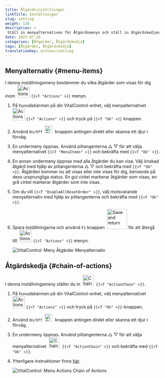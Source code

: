 ```yaml
---
title: Åtgärdsinställningar
linkTitle: Inställningar
slug: setting
weight: 120
description: >
 Ställ in menyalternativen för Åtgärdsmenyn och ställ in åtgärdskedjan
date: 2023-07-26
categories: [Åtgärder, Åtgärdskedja]
tags: [Åtgärder, Åtgärdskedja]
translationKey: actions/setting
---
```

## Menyalternativ {#menu-items}

I denna inställningsmeny bestämmer du vilka åtgärder som visas för dig inom &nbsp;<img src="/icons/actions.svg" width="40" align="bottom" alt="Actions" /> `{{<T "Actions" >}}` menyn.

1. På huvudskärmen på din VitalControl-enhet, välj menyalternativet &nbsp;<img src="/icons/actions.svg" width="40" align="bottom" alt="Actions" /> `{{<T "Actions" >}}` och tryck på `{{<T "Ok" >}}` knappen.

2. Använd `On/Off` &nbsp;<img src="/icons/gear.svg" width="25" align="bottom" alt="Chain of actions" />&nbsp; knappen antingen direkt eller skanna ett djur i förväg.

3. En undermeny öppnas. Använd piltangenterna △ ▽ för att välja menyalternativet `{{<T "MenuItems" >}}` och bekräfta med `{{<T "Ok" >}}`.

4. En annan undermeny öppnas med alla åtgärder du kan visa. Välj önskad åtgärd med hjälp av piltangenterna △ ▽ och bekräfta med `{{<T "Ok" >}}`. Åtgärden kommer nu att visas eller inte visas för dig, beroende på dess ursprungliga status. En gul cirkel markerar åtgärder som visas, en grå cirkel markerar åtgärder som inte visas.

5. Om du vill `{{<T "EnableAllResetOrder" >}}`, välj motsvarande menyalternativ med hjälp av piltangenterna och bekräfta med `{{<T "Ok" >}}`.

6. Spara inställningarna och använd `F1` knappen &nbsp;<img src="/icons/footer/save_exit.svg" width="65" align="bottom" alt="Save and return" /> för att återgå till &nbsp;<img src="/icons/actions.svg" width="40" align="bottom" alt="Actions" /> `{{<T "Actions" >}}` menyn.

    ![VitalControl: Meny Åtgärder Menyalternativ](../images/menu.png "Menyalternativ")

## Åtgärdskedja {#chain-of-actions}

I denna inställningsmeny ställer du in &nbsp;<img src="/icons/actions/action-chain.svg" width="35" align="bottom" alt="Chain of actions" />&nbsp; `{{<T "ActionChain" >}}`.

1. På huvudskärmen på din VitalControl-enhet, välj menyalternativet &nbsp;<img src="/icons/actions.svg" width="40" align="bottom" alt="Actions" /> `{{<T "Actions" >}}` och tryck på `{{<T "Ok" >}}`-knappen.

2. Använd `On/Off` &nbsp;<img src="/icons/gear.svg" width="25" align="bottom" alt="Chain of actions" />&nbsp; knappen antingen direkt eller skanna ett djur i förväg.

3. En undermeny öppnas. Använd piltangenterna △ ▽ för att välja menyalternativet &nbsp;<img src="/icons/actions/action-chain.svg" width="35" align="bottom" alt="Chain of actions" />&nbsp; `{{<T "ActionChain" >}}` och bekräfta med `{{<T "Ok" >}}`.

4. Ytterligare instruktioner finns [här](/en/docs/chain-of-actions/#set-chain-of-actions).

    ![VitalControl: Menu Actions Chain of Actions](../images/chainofactions.png "Chain of Actions")
